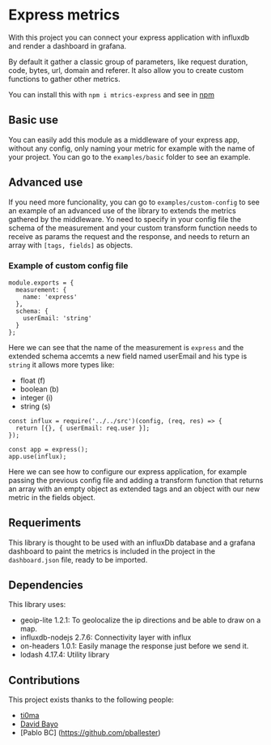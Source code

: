 # Express metrics
With this project you can connect your express application with influxdb and render a dashboard in grafana.

By default it gather a classic group of parameters, like request duration, code, bytes, url, domain and referer. It also allow you to create custom functions to gather other metrics.

You can install this with `npm i mtrics-express` and see in [npm](https://www.npmjs.com/package/mtrics-express)

## Basic use
You can easily add this module as a middleware of your express app, without any config, only naming your metric for example with the name of your project. You can go to the `examples/basic` folder to see an example.

## Advanced use
If you need more funcionality, you can go to `examples/custom-config` to see an example of an advanced use of the library to extends the metrics gathered by the middleware. Yo need to specify in your config file the schema of the measurement and your custom transform function needs to receive as params the request and the response, and needs to return an array with `[tags, fields]` as objects.

### Example of custom config file
```
module.exports = {
  measurement: {
    name: 'express'
  },
  schema: {
    userEmail: 'string'
  }
};
```
Here we can see that the name of the measurement is `express` and the extended schema accemts a new field named userEmail and his type is `string` it allows more types like:
- float (f)
- boolean (b)
- integer (i)
- string (s)

```
const influx = require('../../src')(config, (req, res) => {
  return [{}, { userEmail: req.user }];
});

const app = express();
app.use(influx);
```
Here we can see how to configure our express application, for example passing the previous config file and adding a transform function that returns an array with an empty object as extended tags and an object with our new metric in the fields object.

## Requeriments
This library is thought to be used with an influxDb database and a grafana dashboard to paint the metrics is included in the project in the `dashboard.json` file, ready to be imported.

## Dependencies
This library uses:
- geoip-lite 1.2.1: To geolocalize the ip directions and be able to draw on a map.
- influxdb-nodejs 2.7.6: Connectivity layer with influx
- on-headers 1.0.1: Easily manage the response just before we send it.
- lodash 4.17.4: Utility library
## Contributions
This project exists thanks to the following people:
- [ti0ma](https://github.com/ti0ma)
- [David Bayo](https://github.com/davidbayo10)
- [Pablo BC] (https://github.com/pballester)

